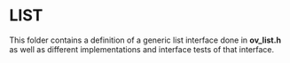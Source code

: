 # LIST

This folder contains a definition of a generic list interface done in **ov_list.h** as well as different implementations and interface tests of that interface.